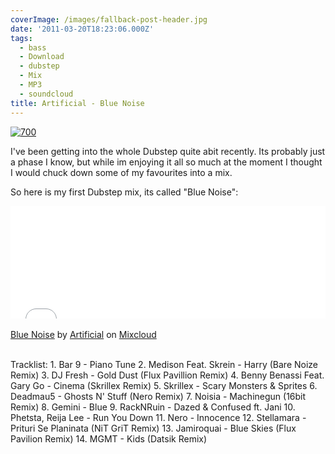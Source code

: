```yaml
---
coverImage: /images/fallback-post-header.jpg
date: '2011-03-20T18:23:06.000Z'
tags:
  - bass
  - Download
  - dubstep
  - Mix
  - MP3
  - soundcloud
title: Artificial - Blue Noise
---
```


[![](https://mikecann.co.uk/wp-content/uploads/2011/03/700.png "700")](https://mikecann.co.uk/wp-content/uploads/2011/03/700.png)

I've been getting into the whole Dubstep quite abit recently. Its probably just a phase I know, but while im enjoying it all so much at the moment I thought I would chuck down some of my favourites into a mix.

<!-- more -->

So here is my first Dubstep mix, its called "Blue Noise":

<iframe width="100%" height="180" src="//www.mixcloud.com/widget/iframe/?feed=http%3A%2F%2Fwww.mixcloud.com%2Fmikeysee%2Fartificial-blue-noise%2F&amp;embed_type=widget_standard&amp;embed_uuid=bdf04f16-b8f2-43cf-9bd1-29c446f04a79&amp;hide_tracklist=1&amp;hide_cover=1" frameborder="0"></iframe><div style="clear: both; height: 3px; width: auto;"></div>

[Blue Noise](https://www.mixcloud.com/mikeysee/artificial-blue-noise/?utm_source=widget&amp;utm_medium=web&amp;utm_campaign=base_links&amp;utm_term=resource_link)<span> by </span>[Artificial](https://www.mixcloud.com/mikeysee/?utm_source=widget&amp;utm_medium=web&amp;utm_campaign=base_links&amp;utm_term=profile_link)<span> on </span>[ Mixcloud](https://www.mixcloud.com/?utm_source=widget&utm_medium=web&utm_campaign=base_links&utm_term=homepage_link)

<div style="clear: both; height: 3px; width: auto;"></div>

Tracklist:
1\. Bar 9 - Piano Tune
2\. Medison Feat. Skrein - Harry (Bare Noize Remix)
3\. DJ Fresh - Gold Dust (Flux Pavillion Remix)
4\. Benny Benassi Feat. Gary Go - Cinema (Skrillex Remix)
5\. Skrillex - Scary Monsters &amp; Sprites
6\. Deadmau5 - Ghosts N' Stuff (Nero Remix)
7\. Noisia - Machinegun (16bit Remix)
8\. Gemini - Blue
9\. RackNRuin - Dazed &amp; Confused ft. Jani
10\. Phetsta, Reija Lee - Run You Down
11\. Nero - Innocence
12\. Stellamara - Prituri Se Planinata (NiT GriT Remix)
13\. Jamiroquai - Blue Skies (Flux Pavilion Remix)
14\. MGMT - Kids (Datsik Remix)
